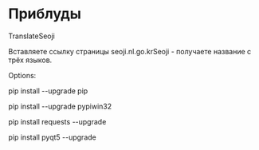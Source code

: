 # Приблуды

TranslateSeoji

Вставляете ссылку страницы seoji.nl.go.krSeoji - получаете название с трёх языков.


Options:

pip install --upgrade pip

pip install --upgrade pypiwin32

pip install requests --upgrade

pip install pyqt5 --upgrade
